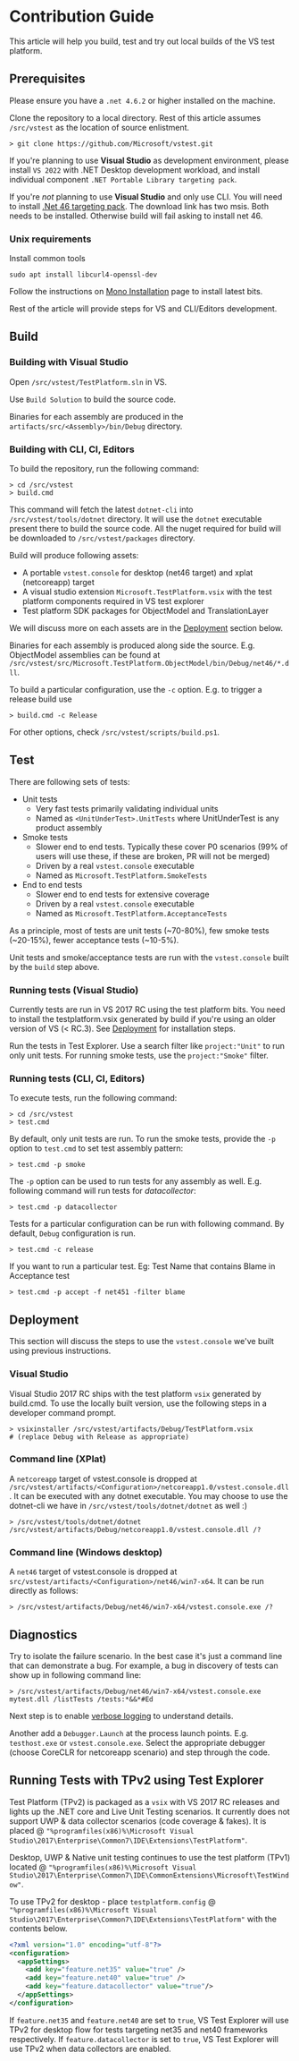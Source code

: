 # Contribution Guide

This article will help you build, test and try out local builds of the VS test
platform.

## Prerequisites

Please ensure you have a `.net 4.6.2` or higher installed on the machine.

Clone the repository to a local directory. Rest of this article assumes
`/src/vstest` as the location of source enlistment.

```shell
> git clone https://github.com/Microsoft/vstest.git
```

If you're planning to use **Visual Studio** as development environment, please
install `VS 2022` with .NET Desktop development workload, and install individual component `.NET Portable Library targeting pack`.

If you're _not_ planning to use **Visual Studio** and only use CLI. You will need to install [.Net 46 targeting pack](https://www.microsoft.com/download/details.aspx?id=48136). The download link has two msis. Both needs to be installed. Otherwise build will fail asking to install net 46.

### Unix requirements

Install common tools

```shell
sudo apt install libcurl4-openssl-dev
```

Follow the instructions on [Mono Installation][mono-linux] page to install latest bits.

[mono-linux]: http://www.mono-project.com/download/#download-lin

Rest of the article will provide steps for VS and CLI/Editors development.

## Build

### Building with Visual Studio

Open `/src/vstest/TestPlatform.sln` in VS.

Use `Build Solution` to build the source code.

Binaries for each assembly are produced in the
`artifacts/src/<Assembly>/bin/Debug` directory.

### Building with CLI, CI, Editors

To build the repository, run the following command:

```shell
> cd /src/vstest
> build.cmd
```

This command will fetch the latest `dotnet-cli` into `/src/vstest/tools/dotnet`
directory. It will use the `dotnet` executable present there to build the source
code. All the nuget required for build will be downloaded to
`/src/vstest/packages` directory.

Build will produce following assets:

* A portable `vstest.console` for desktop (net46 target) and xplat (netcoreapp)
  target
* A visual studio extension `Microsoft.TestPlatform.vsix` with the test platform
  components required in VS test explorer
* Test platform SDK packages for ObjectModel and TranslationLayer

We will discuss more on each assets are in the [Deployment](#Deployment) section below.

Binaries for each assembly is produced along side the source. E.g. ObjectModel
assemblies can be found at
`/src/vstest/src/Microsoft.TestPlatform.ObjectModel/bin/Debug/net46/*.dll`.

To build a particular configuration, use the `-c` option. E.g. to trigger a
release build use

```shell
> build.cmd -c Release
```

For other options, check `/src/vstest/scripts/build.ps1`.

## Test

There are following sets of tests:

* Unit tests
  * Very fast tests primarily validating individual units
  * Named as `<UnitUnderTest>.UnitTests` where UnitUnderTest is any product
        assembly
* Smoke tests
  * Slower end to end tests. Typically these cover P0 scenarios (99% of users
        will use these, if these are broken, PR will not be merged)
  * Driven by a real `vstest.console` executable
  * Named as `Microsoft.TestPlatform.SmokeTests`
* End to end tests
  * Slower end to end tests for extensive coverage
  * Driven by a real `vstest.console` executable
  * Named as `Microsoft.TestPlatform.AcceptanceTests`

As a principle, most of tests are unit tests (~70-80%), few smoke tests
(~20-15%), fewer acceptance tests (~10-5%).

Unit tests and smoke/acceptance tests are run with the `vstest.console` built by
the `build` step above.

### Running tests (Visual Studio)

Currently tests are run in VS 2017 RC using the test platform bits. You need to
install the testplatform.vsix generated by build if you're using an older version
of VS (< RC.3). See [Deployment](#visual-studio) for installation steps.

Run the tests in Test Explorer. Use a search filter like `project:"Unit"` to
run only unit tests. For running smoke tests, use the `project:"Smoke"` filter.

### Running tests (CLI, CI, Editors)

To execute tests, run the following command:

```shell
> cd /src/vstest
> test.cmd
```

By default, only unit tests are run. To run the smoke tests, provide the `-p`
option to `test.cmd` to set test assembly pattern:

```shell
> test.cmd -p smoke
```

The `-p` option can be used to run tests for any assembly as well. E.g.
following command will run tests for _datacollector_:

```shell
> test.cmd -p datacollector
```

Tests for a particular configuration can be run with following command. By
default, `Debug` configuration is run.

```shell
> test.cmd -c release
```

If you want to run a particular test. Eg: Test Name that contains Blame in Acceptance test

```shell
> test.cmd -p accept -f net451 -filter blame
```

## Deployment

This section will discuss the steps to use the `vstest.console` we've built
using previous instructions.

### Visual Studio

Visual Studio 2017 RC ships with the test platform `vsix` generated by build.cmd. To use the locally
built version, use the following steps in a developer command prompt.

```shell
> vsixinstaller /src/vstest/artifacts/Debug/TestPlatform.vsix
# (replace Debug with Release as appropriate)
```

### Command line (XPlat)

A `netcoreapp` target of vstest.console is dropped at
`/src/vstest/artifacts/<Configuration>/netcoreapp1.0/vstest.console.dll`. It can be
executed with any dotnet executable. You may choose to use the dotnet-cli we
have in `/src/vstest/tools/dotnet/dotnet` as well :)

```shell
> /src/vstest/tools/dotnet/dotnet /src/vstest/artifacts/Debug/netcoreapp1.0/vstest.console.dll /?
```

### Command line (Windows desktop)

A `net46` target of vstest.console is dropped at
`src/vstest/artifacts/<Configuration>/net46/win7-x64`. It can be run directly as
follows:

```shell
> /src/vstest/artifacts/Debug/net46/win7-x64/vstest.console.exe /?
```

## Diagnostics

Try to isolate the failure scenario. In the best case it's just a command line
that can demonstrate a bug. For example, a bug in discovery of tests can show up
in following command line:

```shell
> /src/vstest/artifacts/Debug/net46/win7-x64/vstest.console.exe mytest.dll /listTests /tests:*&&*#Ed
```

Next step is to enable [verbose logging](diagnose.md) to understand details.

Another add a `Debugger.Launch` at the process launch points. E.g.
`testhost.exe` or `vstest.console.exe`. Select the appropriate debugger (choose
CoreCLR for netcoreapp scenario) and step through the code.

## Running Tests with TPv2 using Test Explorer

Test Platform (TPv2) is packaged as a `vsix` with VS 2017 RC releases and lights up the .NET core and Live Unit Testing scenarios.  It currently does not support UWP & data collector scenarios (code coverage & fakes). It is placed @ `"%programfiles(x86)%\Microsoft Visual Studio\2017\Enterprise\Common7\IDE\Extensions\TestPlatform"`.

Desktop, UWP & Native unit testing continues to use the test platform (TPv1) located @ `"%programfiles(x86)%\Microsoft Visual Studio\2017\Enterprise\Common7\IDE\CommonExtensions\Microsoft\TestWindow"`.

To use TPv2 for desktop - place `testplatform.config` @ `"%programfiles(x86)%\Microsoft Visual Studio\2017\Enterprise\Common7\IDE\Extensions\TestPlatform"` with the contents below.

````xml
<?xml version="1.0" encoding="utf-8"?>
<configuration>
  <appSettings>
    <add key="feature.net35" value="true" />
    <add key="feature.net40" value="true" />
    <add key="feature.datacollector" value="true"/>
  </appSettings>
</configuration>
````

If `feature.net35` and `feature.net40` are set to `true`, VS Test Explorer will use TPv2 for desktop flow for tests targeting net35 and net40 frameworks respectively. If `feature.datacollector` is set to `true`, VS Test Explorer will use TPv2 when data collectors are enabled.
